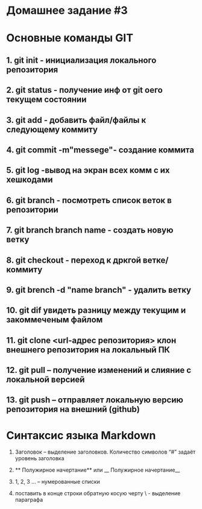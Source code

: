 # Домашнее задание #3

# Основные команды GIT

## 1. git init - инициализация локального репозитория
## 2. git status - получение инф от git оего текущем состоянии

## 3. git add - добавить файл/файлы к следующему коммиту

## 4. git commit -m"messege"- создание коммита

## 5. git log -вывод на экран всех комм с их хешкодами

## 6. git branch - посмотреть список веток в репозитории

## 7. git branch branch name - создать новую ветку

## 8. git checkout - переход к дркгой ветке/коммиту

## 9. git brench -d "name branch" - удалить ветку

## 10. git dif увидеть разницу между текущим и закоммеченым файлом

## 11. git clone <url-адрес репозитория> клон внешнего репозитория на локальный ПК

## 12. git pull – получение изменений и слияние с локальной версией

## 13. git push – отправляет локальную версию репозитория на внешний (github)

# Синтаксис языка Markdown

1. Заголовок – выделение заголовков. Количество символов “#” задаёт уровень заголовка
2. ** Полужирное начертание** или __ Полужирное начертание__

3. 1, 2, 3 … – нумерованные списки

4. поставить в конце строки обратную косую черту \ - выделение параграфа